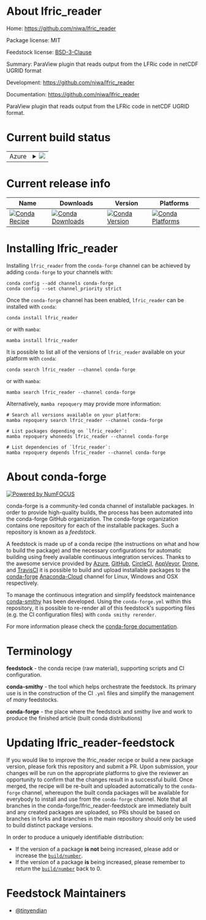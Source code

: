 About lfric_reader
==================

Home: https://github.com/niwa/lfric_reader

Package license: MIT

Feedstock license: [BSD-3-Clause](https://github.com/conda-forge/lfric_reader-feedstock/blob/main/LICENSE.txt)

Summary: ParaView plugin that reads output from the LFRic code in netCDF UGRID format

Development: https://github.com/niwa/lfric_reader

Documentation: https://github.com/niwa/lfric_reader

ParaView plugin that reads output from the LFRic
code in netCDF UGRID format.


Current build status
====================


<table>
    
  <tr>
    <td>Azure</td>
    <td>
      <details>
        <summary>
          <a href="https://dev.azure.com/conda-forge/feedstock-builds/_build/latest?definitionId=13596&branchName=main">
            <img src="https://dev.azure.com/conda-forge/feedstock-builds/_apis/build/status/lfric_reader-feedstock?branchName=main">
          </a>
        </summary>
        <table>
          <thead><tr><th>Variant</th><th>Status</th></tr></thead>
          <tbody><tr>
              <td>linux_64_python3.10.____cpython</td>
              <td>
                <a href="https://dev.azure.com/conda-forge/feedstock-builds/_build/latest?definitionId=13596&branchName=main">
                  <img src="https://dev.azure.com/conda-forge/feedstock-builds/_apis/build/status/lfric_reader-feedstock?branchName=main&jobName=linux&configuration=linux_64_python3.10.____cpython" alt="variant">
                </a>
              </td>
            </tr><tr>
              <td>linux_64_python3.8.____cpython</td>
              <td>
                <a href="https://dev.azure.com/conda-forge/feedstock-builds/_build/latest?definitionId=13596&branchName=main">
                  <img src="https://dev.azure.com/conda-forge/feedstock-builds/_apis/build/status/lfric_reader-feedstock?branchName=main&jobName=linux&configuration=linux_64_python3.8.____cpython" alt="variant">
                </a>
              </td>
            </tr><tr>
              <td>linux_64_python3.9.____cpython</td>
              <td>
                <a href="https://dev.azure.com/conda-forge/feedstock-builds/_build/latest?definitionId=13596&branchName=main">
                  <img src="https://dev.azure.com/conda-forge/feedstock-builds/_apis/build/status/lfric_reader-feedstock?branchName=main&jobName=linux&configuration=linux_64_python3.9.____cpython" alt="variant">
                </a>
              </td>
            </tr><tr>
              <td>osx_64_python3.10.____cpython</td>
              <td>
                <a href="https://dev.azure.com/conda-forge/feedstock-builds/_build/latest?definitionId=13596&branchName=main">
                  <img src="https://dev.azure.com/conda-forge/feedstock-builds/_apis/build/status/lfric_reader-feedstock?branchName=main&jobName=osx&configuration=osx_64_python3.10.____cpython" alt="variant">
                </a>
              </td>
            </tr><tr>
              <td>osx_64_python3.8.____cpython</td>
              <td>
                <a href="https://dev.azure.com/conda-forge/feedstock-builds/_build/latest?definitionId=13596&branchName=main">
                  <img src="https://dev.azure.com/conda-forge/feedstock-builds/_apis/build/status/lfric_reader-feedstock?branchName=main&jobName=osx&configuration=osx_64_python3.8.____cpython" alt="variant">
                </a>
              </td>
            </tr><tr>
              <td>osx_64_python3.9.____cpython</td>
              <td>
                <a href="https://dev.azure.com/conda-forge/feedstock-builds/_build/latest?definitionId=13596&branchName=main">
                  <img src="https://dev.azure.com/conda-forge/feedstock-builds/_apis/build/status/lfric_reader-feedstock?branchName=main&jobName=osx&configuration=osx_64_python3.9.____cpython" alt="variant">
                </a>
              </td>
            </tr><tr>
              <td>win_64_python3.10.____cpython</td>
              <td>
                <a href="https://dev.azure.com/conda-forge/feedstock-builds/_build/latest?definitionId=13596&branchName=main">
                  <img src="https://dev.azure.com/conda-forge/feedstock-builds/_apis/build/status/lfric_reader-feedstock?branchName=main&jobName=win&configuration=win_64_python3.10.____cpython" alt="variant">
                </a>
              </td>
            </tr><tr>
              <td>win_64_python3.8.____cpython</td>
              <td>
                <a href="https://dev.azure.com/conda-forge/feedstock-builds/_build/latest?definitionId=13596&branchName=main">
                  <img src="https://dev.azure.com/conda-forge/feedstock-builds/_apis/build/status/lfric_reader-feedstock?branchName=main&jobName=win&configuration=win_64_python3.8.____cpython" alt="variant">
                </a>
              </td>
            </tr><tr>
              <td>win_64_python3.9.____cpython</td>
              <td>
                <a href="https://dev.azure.com/conda-forge/feedstock-builds/_build/latest?definitionId=13596&branchName=main">
                  <img src="https://dev.azure.com/conda-forge/feedstock-builds/_apis/build/status/lfric_reader-feedstock?branchName=main&jobName=win&configuration=win_64_python3.9.____cpython" alt="variant">
                </a>
              </td>
            </tr>
          </tbody>
        </table>
      </details>
    </td>
  </tr>
</table>

Current release info
====================

| Name | Downloads | Version | Platforms |
| --- | --- | --- | --- |
| [![Conda Recipe](https://img.shields.io/badge/recipe-lfric_reader-green.svg)](https://anaconda.org/conda-forge/lfric_reader) | [![Conda Downloads](https://img.shields.io/conda/dn/conda-forge/lfric_reader.svg)](https://anaconda.org/conda-forge/lfric_reader) | [![Conda Version](https://img.shields.io/conda/vn/conda-forge/lfric_reader.svg)](https://anaconda.org/conda-forge/lfric_reader) | [![Conda Platforms](https://img.shields.io/conda/pn/conda-forge/lfric_reader.svg)](https://anaconda.org/conda-forge/lfric_reader) |

Installing lfric_reader
=======================

Installing `lfric_reader` from the `conda-forge` channel can be achieved by adding `conda-forge` to your channels with:

```
conda config --add channels conda-forge
conda config --set channel_priority strict
```

Once the `conda-forge` channel has been enabled, `lfric_reader` can be installed with `conda`:

```
conda install lfric_reader
```

or with `mamba`:

```
mamba install lfric_reader
```

It is possible to list all of the versions of `lfric_reader` available on your platform with `conda`:

```
conda search lfric_reader --channel conda-forge
```

or with `mamba`:

```
mamba search lfric_reader --channel conda-forge
```

Alternatively, `mamba repoquery` may provide more information:

```
# Search all versions available on your platform:
mamba repoquery search lfric_reader --channel conda-forge

# List packages depending on `lfric_reader`:
mamba repoquery whoneeds lfric_reader --channel conda-forge

# List dependencies of `lfric_reader`:
mamba repoquery depends lfric_reader --channel conda-forge
```


About conda-forge
=================

[![Powered by
NumFOCUS](https://img.shields.io/badge/powered%20by-NumFOCUS-orange.svg?style=flat&colorA=E1523D&colorB=007D8A)](https://numfocus.org)

conda-forge is a community-led conda channel of installable packages.
In order to provide high-quality builds, the process has been automated into the
conda-forge GitHub organization. The conda-forge organization contains one repository
for each of the installable packages. Such a repository is known as a *feedstock*.

A feedstock is made up of a conda recipe (the instructions on what and how to build
the package) and the necessary configurations for automatic building using freely
available continuous integration services. Thanks to the awesome service provided by
[Azure](https://azure.microsoft.com/en-us/services/devops/), [GitHub](https://github.com/),
[CircleCI](https://circleci.com/), [AppVeyor](https://www.appveyor.com/),
[Drone](https://cloud.drone.io/welcome), and [TravisCI](https://travis-ci.com/)
it is possible to build and upload installable packages to the
[conda-forge](https://anaconda.org/conda-forge) [Anaconda-Cloud](https://anaconda.org/)
channel for Linux, Windows and OSX respectively.

To manage the continuous integration and simplify feedstock maintenance
[conda-smithy](https://github.com/conda-forge/conda-smithy) has been developed.
Using the ``conda-forge.yml`` within this repository, it is possible to re-render all of
this feedstock's supporting files (e.g. the CI configuration files) with ``conda smithy rerender``.

For more information please check the [conda-forge documentation](https://conda-forge.org/docs/).

Terminology
===========

**feedstock** - the conda recipe (raw material), supporting scripts and CI configuration.

**conda-smithy** - the tool which helps orchestrate the feedstock.
                   Its primary use is in the construction of the CI ``.yml`` files
                   and simplify the management of *many* feedstocks.

**conda-forge** - the place where the feedstock and smithy live and work to
                  produce the finished article (built conda distributions)


Updating lfric_reader-feedstock
===============================

If you would like to improve the lfric_reader recipe or build a new
package version, please fork this repository and submit a PR. Upon submission,
your changes will be run on the appropriate platforms to give the reviewer an
opportunity to confirm that the changes result in a successful build. Once
merged, the recipe will be re-built and uploaded automatically to the
`conda-forge` channel, whereupon the built conda packages will be available for
everybody to install and use from the `conda-forge` channel.
Note that all branches in the conda-forge/lfric_reader-feedstock are
immediately built and any created packages are uploaded, so PRs should be based
on branches in forks and branches in the main repository should only be used to
build distinct package versions.

In order to produce a uniquely identifiable distribution:
 * If the version of a package **is not** being increased, please add or increase
   the [``build/number``](https://docs.conda.io/projects/conda-build/en/latest/resources/define-metadata.html#build-number-and-string).
 * If the version of a package **is** being increased, please remember to return
   the [``build/number``](https://docs.conda.io/projects/conda-build/en/latest/resources/define-metadata.html#build-number-and-string)
   back to 0.

Feedstock Maintainers
=====================

* [@tinyendian](https://github.com/tinyendian/)

